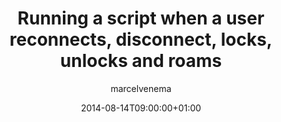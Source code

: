 ---
title: "Running a script when a user reconnects, disconnect, locks, unlocks and roams"
date: 2014-08-14T09:00:00+01:00
images: ["title.jpg"]
draft: false
tags: ["Powershell"]
author: "marcelvenema"
---